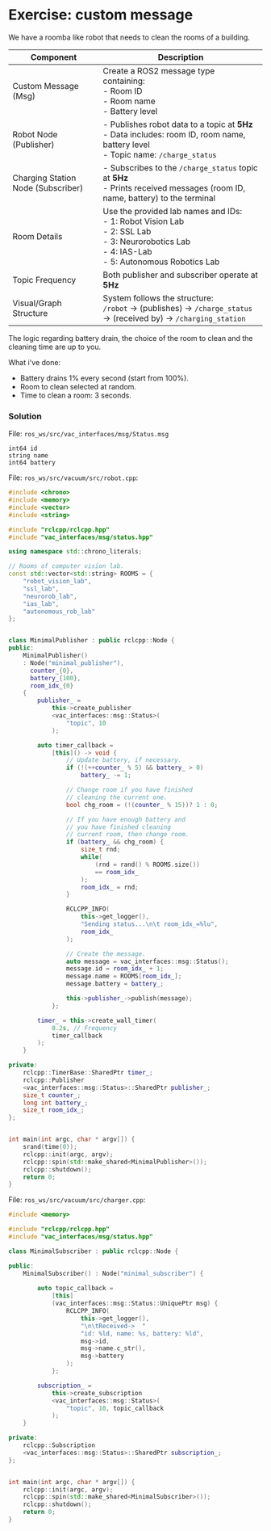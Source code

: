 # Exercise: custom message

We have a roomba like robot that needs to clean the rooms of a building.

| **Component**                      | **Description**                                                                                                                                                  |
| ---------------------------------- | ---------------------------------------------------------------------------------------------------------------------------------------------------------------- |
| Custom Message (Msg)               | Create a ROS2 message type containing: <br> - Room ID<br> - Room name<br> - Battery level                                                                        |
| Robot Node (Publisher)             | - Publishes robot data to a topic at **5Hz** <br> - Data includes: room ID, room name, battery level <br> - Topic name: `/charge_status`                         |
| Charging Station Node (Subscriber) | - Subscribes to the `/charge_status` topic at **5Hz** <br> - Prints received messages (room ID, name, battery) to the terminal                                   |
| Room Details                       | Use the provided lab names and IDs: <br> - 1: Robot Vision Lab <br> - 2: SSL Lab <br> - 3: Neurorobotics Lab <br> - 4: IAS-Lab <br> - 5: Autonomous Robotics Lab |
| Topic Frequency                    | Both publisher and subscriber operate at **5Hz**                                                                                                                 |
| Visual/Graph Structure             | System follows the structure: <br> `/robot` → (publishes) → `/charge_status` → (received by) → `/charging_station`                                               |

The logic regarding battery drain, the choice of the room to clean and the cleaning time are up to you.

What i've done:

- Battery drains 1% every second (start from 100%).
- Room to clean selected at random.
- Time to clean a room: 3 seconds.

### Solution

File: `ros_ws/src/vac_interfaces/msg/Status.msg`

```
int64 id
string name
int64 battery
```

File: `ros_ws/src/vacuum/src/robot.cpp`:

```cpp
#include <chrono>
#include <memory>
#include <vector>
#include <string>

#include "rclcpp/rclcpp.hpp" 
#include "vac_interfaces/msg/status.hpp"

using namespace std::chrono_literals;

// Rooms of computer vision lab.
const std::vector<std::string> ROOMS = {
    "robot_vision_lab",
    "ssl_lab",
    "neurorob_lab",
    "ias_lab",
    "autonomous_rob_lab"
};


class MinimalPublisher : public rclcpp::Node {
public:
    MinimalPublisher() 
    : Node("minimal_publisher"),
      counter_{0},
      battery_{100},
      room_idx_{0}
    {
        publisher_ = 
	        this->create_publisher
	        <vac_interfaces::msg::Status>(
	            "topic", 10 
	        );

        auto timer_callback =
            [this]() -> void {
                // Update battery, if necessary.
                if (!(++counter_ % 5) && battery_ > 0) 
	                battery_ -= 1;

                // Change room if you have finished 
                // cleaning the current one.
                bool chg_room = (!(counter_ % 15))? 1 : 0;

                // If you have enough battery and 
                // you have finished cleaning 
                // current room, then change room.
                if (battery_ && chg_room) {
                    size_t rnd;
                    while(
	                    (rnd = rand() % ROOMS.size())
	                    == room_idx_
                    );
                    room_idx_ = rnd;
                }

                RCLCPP_INFO(
                    this->get_logger(), 
                    "Sending status...\n\t room_idx_=%lu",
                    room_idx_
                );

                // Create the message.
                auto message = vac_interfaces::msg::Status();
                message.id = room_idx_ + 1;
                message.name = ROOMS[room_idx_];
                message.battery = battery_;

                this->publisher_->publish(message);
            };

        timer_ = this->create_wall_timer(
	        0.2s, // Frequency
	        timer_callback
	    );
    }

private:
    rclcpp::TimerBase::SharedPtr timer_;
    rclcpp::Publisher
    <vac_interfaces::msg::Status>::SharedPtr publisher_;
    size_t counter_;
    long int battery_;
    size_t room_idx_;
};


int main(int argc, char * argv[]) {
    srand(time(0));
    rclcpp::init(argc, argv);
    rclcpp::spin(std::make_shared<MinimalPublisher>());
    rclcpp::shutdown();
    return 0;
}
```

File: `ros_ws/src/vacuum/src/charger.cpp`:

```cpp
#include <memory>

#include "rclcpp/rclcpp.hpp"
#include "vac_interfaces/msg/status.hpp"

class MinimalSubscriber : public rclcpp::Node {

public:
    MinimalSubscriber() : Node("minimal_subscriber") {
        
        auto topic_callback = 
            [this]
            (vac_interfaces::msg::Status::UniquePtr msg) {
                RCLCPP_INFO(
	                this->get_logger(),
	                "\n\tReceived->  "
	                "id: %ld, name: %s, battery: %ld", 
                    msg->id,
	                msg->name.c_str(),
                    msg->battery
	            );
            };

        subscription_ =
            this->create_subscription
            <vac_interfaces::msg::Status>(
                "topic", 10, topic_callback
            );
    }

private:
    rclcpp::Subscription
    <vac_interfaces::msg::Status>::SharedPtr subscription_;
};


int main(int argc, char * argv[]) {
    rclcpp::init(argc, argv);
    rclcpp::spin(std::make_shared<MinimalSubscriber>());
    rclcpp::shutdown();
    return 0;
}
```